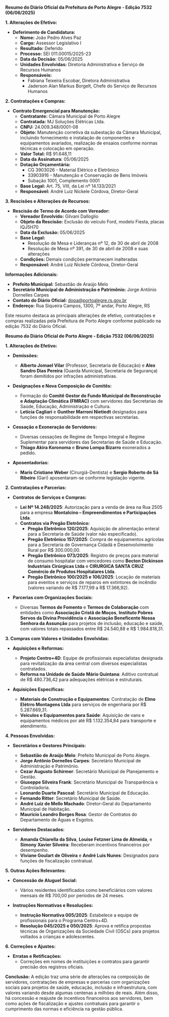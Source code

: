 **Resumo do Diário Oficial da Prefeitura de Porto Alegre - Edição 7532 (06/06/2025)**

**1. Alterações de Efetivo:**
- **Deferimento de Candidatura:**
  - **Nome:** João Pedro Alves Paz
  - **Cargo:** Assessor Legislativo I
  - **Resultado:** Deferido
  - **Processo:** SEI 011.00015/2025-23
  - **Data da Decisão:** 05/06/2025
  - **Unidades Envolvidas:** Diretoria Administrativa e Serviço de Recursos Humanos
  - **Responsáveis:** 
    - Fabiana Teixeira Escobar, Diretora Administrativa
    - Jaderson Alan Markus Borgelt, Chefe do Serviço de Recursos Humanos

**2. Contratações e Compras:**
- **Contrato Emergencial para Manutenção:**
  - **Contratante:** Câmara Municipal de Porto Alegre
  - **Contratada:** MJ Soluções Elétricas Ltda.
  - **CNPJ:** 24.009.348/0001-08
  - **Objeto:** Manutenção corretiva da subestação da Câmara Municipal, incluindo fornecimento e instalação de componentes e equipamentos avariados, realização de ensaios conforme normas técnicas e colocação em operação.
  - **Valor Total:** R$ 91.648,11
  - **Data da Assinatura:** 05/06/2025
  - **Dotação Orçamentária:**
    - CG 3903026 - Material Elétrico e Eletrônico
    - 33903916 - Manutenção e Conservação de Bens Imóveis
    - Subação 1001, Complemento 0001
  - **Base Legal:** Art. 75, VIII, da Lei nº 14.133/2021
  - **Responsável:** André Luiz Nickele Córdova, Diretor-Geral

**3. Rescisões e Alterações de Recursos:**
- **Rescisão de Termo de Acordo com Vereador:**
  - **Vereador Envolvido:** Gilvani Dalloglio
  - **Objeto da Rescisão:** Exclusão do veículo Ford, modelo Fiesta, placas IQJ5H70
  - **Data da Exclusão:** 05/06/2025
  - **Base Legal:** 
    - Resolução de Mesa e Lideranças nº 12, de 30 de abril de 2008
    - Resolução de Mesa nº 391, de 30 de abril de 2008 e suas alterações
  - **Condições:** Demais condições permanecem inalteradas
  - **Responsável:** André Luiz Nickele Córdova, Diretor-Geral

**Informações Adicionais:**
- **Prefeito Municipal:** Sebastião de Araújo Melo
- **Secretário Municipal de Administração e Patrimônio:** Jorge Antônio Dornelles Carpes
- **Contato do Diário Oficial:** dopa@portoalegre.rs.gov.br
- **Endereço:** Rua Siqueira Campos, 1300, 7º andar, Porto Alegre, RS

Este resumo destaca as principais alterações de efetivo, contratações e compras realizadas pela Prefeitura de Porto Alegre conforme publicado na edição 7532 do Diário Oficial.

**Resumo do Diário Oficial de Porto Alegre - Edição 7532 (06/06/2025)**

**1. Alterações de Efetivo:**

- **Demissões:**
  - **Alberto Jomael Vilar** (Professor, Secretaria de Educação) e **Alex Sandro Dias Pereira** (Guarda Municipal, Secretaria de Segurança) foram demitidos por infrações administrativas.

- **Designações e Nova Composição de Comitês:**
  - Formação do **Comitê Gestor do Fundo Municipal de Reconstrução e Adaptação Climática (FMRAC)** com servidores das Secretarias de Saúde, Educação, Administração e Cultura.
  - **Letícia Cagliari** e **Gunther Marroni Nietiedt** designados para funções de responsabilidade em respectivas secretarias.

- **Cessação e Exoneração de Servidores:**
  - Diversas cessações de Regime de Tempo Integral e Regime Suplementar para servidores das Secretarias de Saúde e Educação.
  - **Thiago Akira Koronoma** e **Bruno Lompa Bizarro** exonerados a pedido.

- **Aposentadorias:**
  - **Maris Cristiane Weber** (Cirurgiã-Dentista) e **Sergio Roberto de Sá Ribeiro** (Gari) aposentaram-se conforme legislação vigente.

**2. Contratações e Parcerias:**

- **Contratos de Serviços e Compras:**
  - **Lei Nº 14.248/2025**: Autorização para a venda de área na Rua 2505 para a empresa **Montalcino – Empreendimentos e Participações Ltda**.
  - **Contratos via Pregão Eletrônico:**
    - **Pregão Eletrônico 120/2025**: Aquisição de alimentação enteral para a Secretaria de Saúde (valor não especificado).
    - **Pregão Eletrônico 157/2025**: Compra de equipamentos agrícolas para a Secretaria de Governança Cidadã e Desenvolvimento Rural por R$ 300.000,00.
    - **Pregão Eletrônico 073/2025**: Registro de preços para material de consumo hospitalar com vencedores como **Becton Dickinson Industriais Cirúrgicas Ltda** e **CIRURGICA SANTA CRUZ Comércio de Produtos Hospitalares Ltda**.
    - **Pregão Eletrônico 100/2025 e 106/2025**: Locação de materiais para eventos e serviços de reparos em extintores de incêndio (valores variando de R$ 7.177,99 a R$ 17.366,92).

- **Parcerias com Organizações Sociais:**
  - Diversas **Termos de Fomento** e **Termos de Colaboração** com entidades como **Associação Cristã de Moços**, **Instituto Pobres Servos da Divina Providência** e **Associação Beneficente Nossa Senhora da Assunção** para projetos de inclusão, educação e saúde, com valores totais repassados entre R$ 24.540,88 e R$ 1.984.818,31.

**3. Compras com Valores e Unidades Envolvidas:**

- **Aquisições e Reformas:**
  - **Projeto Centro+4D**: Equipe de profissionais especialistas designada para revitalização da área central com diversos especialistas contratados.
  - **Reforma na Unidade de Saúde Mário Quintana**: Aditivo contratual de R$ 480.736,42 para adequações elétricas e estruturais.

- **Aquisições Específicas:**
  - **Materiais de Construção e Equipamentos**: Contratação de **Elmo Elétrro Montagens Ltda** para serviços de engenharia por R$ 5.287.669,31.
  - **Veículos e Equipamentos para Saúde**: Aquisição de vans e equipamentos médicos por até R$ 1.132.354,84 para transporte e atendimento.

**4. Pessoas Envolvidas:**

- **Secretários e Gestores Principais:**
  - **Sebastião de Araújo Melo**: Prefeito Municipal de Porto Alegre.
  - **Jorge Antônio Dornelles Carpes**: Secretário Municipal de Administração e Patrimônio.
  - **Cezar Augusto Schirmer**: Secretário Municipal de Planejamento e Gestão.
  - **Giuseppe Silveira Frank**: Secretário Municipal de Transparência e Controladoria.
  - **Leonardo Duarte Pascoal**: Secretário Municipal de Educação.
  - **Fernando Ritter**: Secretário Municipal de Saúde.
  - **André Luiz de Mello Machado**: Diretor-Geral do Departamento Municipal de Habitação.
  - **Maurício Leandro Borges Rosa**: Gestor de Contratos do Departamento de Águas e Esgotos.

- **Servidores Destacados:**
  - **Amanda Chiarella da Silva**, **Louise Fetzner Lima de Almeida**, e **Simony Xavier Silveira**: Receberam incentivos financeiros por desempenho.
  - **Viviane Goulart de Oliveira** e **André Luis Nunes**: Designados para funções de fiscalização contratual.

**5. Outras Ações Relevantes:**

- **Concessão de Aluguel Social:**
  - Vários residentes identificados como beneficiários com valores mensais de R$ 700,00 por períodos de 24 meses.

- **Instruções Normativas e Resoluções:**
  - **Instrução Normativa 005/2025**: Estabelece a equipe de profissionais para o Programa Centro+4D.
  - **Resolução 045/2025 e 050/2025**: Aprova e retifica propostas técnicas de Organizações da Sociedade Civil (OSCs) para projetos voltados a crianças e adolescentes.

**6. Correções e Ajustes:**

- **Erratas e Retificações:**
  - Correções em nomes de instituições e contratos para garantir precisão dos registros oficiais.

**Conclusão:**
A edição traz uma série de alterações na composição de servidores, contratações de empresas e parcerias com organizações sociais para projetos de saúde, educação, inclusão e infraestrutura, com valores variando desde algumas centenas a milhões de reais. Além disso, há concessão e reajuste de incentivos financeiros aos servidores, bem como ações de fiscalização e ajustes contratuais para garantir o cumprimento das normas e eficiência na gestão pública.